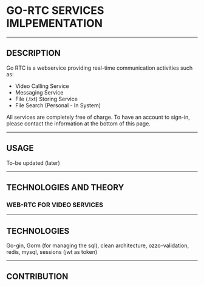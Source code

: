 # GO-RTC SERVICES IMLPEMENTATION

---

## DESCRIPTION

Go RTC is a webservice providing real-time communication activities such as:

- Video Calling Service
- Messaging Service
- File (.txt) Storing Service
- File Search (Personal - In System)

All services are completely free of charge. To have an account to sign-in, please contact the information at the bottom of this page.

---

## USAGE

To-be updated (later)

---

## TECHNOLOGIES AND THEORY

### WEB-RTC FOR VIDEO SERVICES

---

## TECHNOLOGIES

Go-gin, Gorm (for managing the sql), clean architecture, ozzo-validation, redis, mysql, sessions (jwt as token)

---

## CONTRIBUTION
